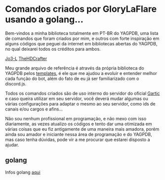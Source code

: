 # Comandos criados por GloryLaFlare usando a golang...

Bem-vindos a minha biblioteca totalmente em PT-BR do YAGPDB, uma lista de comandos que foram criados por mim, e outros com forte inspiração em alguns códigos que peguei da internet em bibliotecas abertas do YAGPDB, no qual deixarei todos os créditos para ambos.

[Jo3-L](https://github.com/Jo3-L/yagpdb-cc/)
[TheHDCrafter](https://github.com/TheHDCrafter/yagpdb-cc/)

Meu grande arquivo de referência é através da própria biblioteca do YAGPDB pelos [templates](https://docs.yagpdb.xyz/reference/templates), é ele que me ajudou a evoluir e entender melhor cada função do bot, além do fato de eu já ser familiarizado com o discord.js.

Todos os comandos criados são de uso interno do servidor do oficial [Gartic](https://discord.gg/gartic) e caso queira utilizar em seu servidor, você deverá mudar algumas ou várias configurações para adaptar o mesmo ao seu servidor, como ids de canais e/ou cargos e afins...

Não sou nenhum profissional em programação, e não mexo com isso diariamente, as vezes atualizo os códigos e tento dar uma otimizada em várias coisas que eu fiz antigamente de uma maneira mais amadora, porém ainda sou amador e iniciante nessa área de programação e do YAGPDB, mas caso tenha dúvidas, pode vir a me procurar que estarei disposto a ajudar.

## golang
Infos golang [aqui](https://golang.org/)